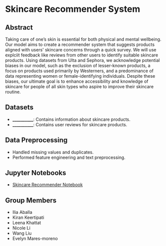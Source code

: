 # Skincare Recommender System

## Abstract
Taking care of one’s skin is essential for both physical and mental wellbeing. Our model aims to create a recommender system that suggests products aligned with users' skincare concerns through a quick survey. We will use explciit feedback like reviews from other users to identify suitable skincare products. Using datasets from Ulta and Sephora, we acknowledge potential biases in our model, such as the exclusion of lesser-known products, a focus on products used primarily by Westerners, and a predominance of data representing women or female-identifying individuals. Despite these biases, our ultimate goal is to enhance accessibility and knowledge of skincare for people of all skin types who aspire to improve their skincare routine.

## Datasets
- **__________**: Contains information about skincare products.
- **__________**: Contains user reviews for skincare products.

## Data Preprocessing
- Handled missing values and duplicates.
- Performed feature engineering and text preprocessing.

## Jupyter Notebooks
- [Skincare Recommender Notebook](https://colab.research.google.com/github/nicoleli04/CSE151A-Project/blob/main/Skincare_Recommender.ipynb)

## Group Members
- Ilia Aballa
- Kiran Keertipati 
- Leena Khattat
- Nicole Li 
- Wang Liu
- Evelyn Mares-moreno 

